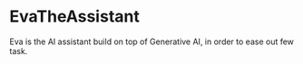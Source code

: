 # EvaTheAssistant
Eva is the AI assistant build on top of Generative AI, in order to ease out few task.
